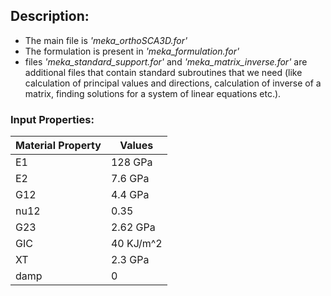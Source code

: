 ## Description:

- The main file is _'meka_orthoSCA3D.for'_
- The formulation is present in _'meka_formulation.for'_
- files _'meka_standard_support.for'_ and _'meka_matrix_inverse.for'_ are additional files that contain standard subroutines that we need (like calculation of principal values and directions, calculation of inverse of a matrix, finding solutions for a system of linear equations etc.).

### Input Properties:
Material Property  | Values
------------- | -------------
E1   | 128 GPa
E2   | 7.6 GPa
G12  | 4.4 GPa
nu12 | 0.35
G23  | 2.62 GPa
GIC  | 40 KJ/m^2
XT   | 2.3 GPa
damp | 0
    


